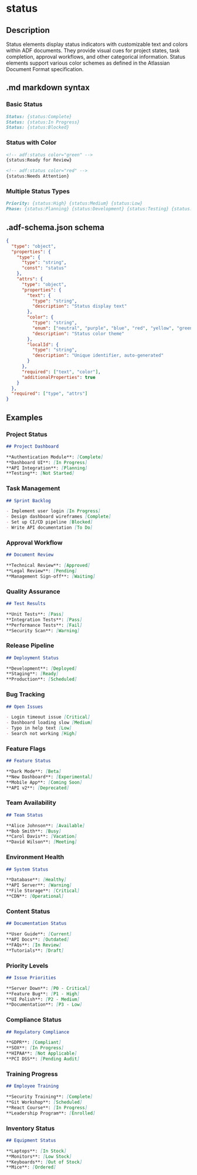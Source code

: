 # status

## Description

Status elements display status indicators with customizable text and colors within ADF documents. They provide visual cues for project states, task completion, approval workflows, and other categorical information. Status elements support various color schemes as defined in the Atlassian Document Format specification.

## .md markdown syntax

### Basic Status
```markdown
Status: {status:Complete}
Status: {status:In Progress}
Status: {status:Blocked}
```

### Status with Color
```markdown
<!-- adf:status color="green" -->
{status:Ready for Review}

<!-- adf:status color="red" -->
{status:Needs Attention}
```

### Multiple Status Types
```markdown
Priority: {status:High} {status:Medium} {status:Low}
Phase: {status:Planning} {status:Development} {status:Testing} {status:Complete}
```

## .adf-schema.json schema

```json
{
  "type": "object",
  "properties": {
    "type": {
      "type": "string",
      "const": "status"
    },
    "attrs": {
      "type": "object",
      "properties": {
        "text": {
          "type": "string",
          "description": "Status display text"
        },
        "color": {
          "type": "string",
          "enum": ["neutral", "purple", "blue", "red", "yellow", "green"],
          "description": "Status color theme"
        },
        "localId": {
          "type": "string",
          "description": "Unique identifier, auto-generated"
        }
      },
      "required": ["text", "color"],
      "additionalProperties": true
    }
  },
  "required": ["type", "attrs"]
}
```

## Examples

### Project Status
```markdown
## Project Dashboard

**Authentication Module**: [Complete]
**Dashboard UI**: [In Progress]  
**API Integration**: [Planning]
**Testing**: [Not Started]
```

### Task Management
```markdown
## Sprint Backlog

- Implement user login [In Progress]
- Design dashboard wireframes [Complete]
- Set up CI/CD pipeline [Blocked]
- Write API documentation [To Do]
```

### Approval Workflow
```markdown
## Document Review

**Technical Review**: [Approved]
**Legal Review**: [Pending]
**Management Sign-off**: [Waiting]
```

### Quality Assurance
```markdown
## Test Results

**Unit Tests**: [Pass]
**Integration Tests**: [Pass]
**Performance Tests**: [Fail]  
**Security Scan**: [Warning]
```

### Release Pipeline
```markdown
## Deployment Status

**Development**: [Deployed]
**Staging**: [Ready]
**Production**: [Scheduled]
```

### Bug Tracking
```markdown
## Open Issues

- Login timeout issue [Critical]
- Dashboard loading slow [Medium]
- Typo in help text [Low]
- Search not working [High]
```

### Feature Flags
```markdown
## Feature Status

**Dark Mode**: [Beta]
**New Dashboard**: [Experimental]  
**Mobile App**: [Coming Soon]
**API v2**: [Deprecated]
```

### Team Availability
```markdown
## Team Status

**Alice Johnson**: [Available]
**Bob Smith**: [Busy]
**Carol Davis**: [Vacation]
**David Wilson**: [Meeting]
```

### Environment Health
```markdown
## System Status

**Database**: [Healthy]
**API Server**: [Warning]
**File Storage**: [Critical]
**CDN**: [Operational]
```

### Content Status
```markdown
## Documentation Status

**User Guide**: [Current]
**API Docs**: [Outdated]
**FAQs**: [In Review]
**Tutorials**: [Draft]
```

### Priority Levels
```markdown
## Issue Priorities

**Server Down**: [P0 - Critical]
**Feature Bug**: [P1 - High]
**UI Polish**: [P2 - Medium]
**Documentation**: [P3 - Low]
```

### Compliance Status
```markdown
## Regulatory Compliance

**GDPR**: [Compliant]
**SOX**: [In Progress]
**HIPAA**: [Not Applicable]
**PCI DSS**: [Pending Audit]
```

### Training Progress
```markdown
## Employee Training

**Security Training**: [Complete]
**Git Workshop**: [Scheduled]
**React Course**: [In Progress]
**Leadership Program**: [Enrolled]
```

### Inventory Status
```markdown
## Equipment Status

**Laptops**: [In Stock]
**Monitors**: [Low Stock]
**Keyboards**: [Out of Stock]
**Mice**: [Ordered]
```